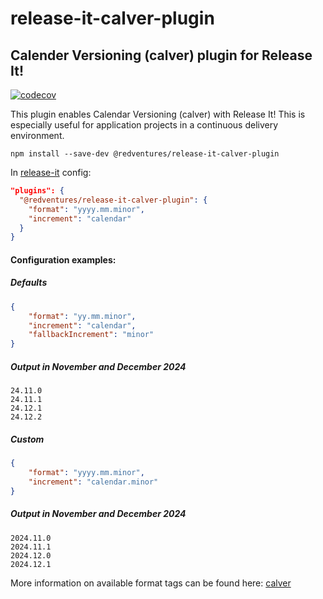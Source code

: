 # release-it-calver-plugin

## Calender Versioning (calver) plugin for Release It!

[![codecov](https://codecov.io/gh/casmith/release-it-calver-plugin/branch/master/graph/badge.svg?token=HKW5RKSQYW)](https://codecov.io/gh/casmith/release-it-calver-plugin)

This plugin enables Calendar Versioning (calver) with Release It! This is especially useful for application projects in a continuous delivery environment. 

```
npm install --save-dev @redventures/release-it-calver-plugin
```

In [release-it](https://github.com/release-it/release-it) config:

```json
"plugins": {
  "@redventures/release-it-calver-plugin": {
    "format": "yyyy.mm.minor",
    "increment": "calendar"
  }
}
```

#### Configuration examples:

##### Defaults
```json
{
    "format": "yy.mm.minor",
    "increment": "calendar",
    "fallbackIncrement": "minor"
}
```
##### Output in November and December 2024
```
24.11.0
24.11.1
24.12.1
24.12.2
```

##### Custom
```json
{
    "format": "yyyy.mm.minor",
    "increment": "calendar.minor"
}
```
##### Output in November and December 2024
```
2024.11.0
2024.11.1
2024.12.0
2024.12.1
```

More information on available format tags can be found here: [calver](https://github.com/muratgozel/node-calver)
